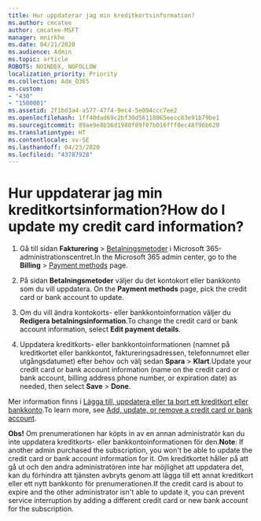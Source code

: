 ```yaml
---
title: Hur uppdaterar jag min kreditkortsinformation?
ms.author: cmcatee
author: cmcatee-MSFT
manager: mnirkhe
ms.date: 04/21/2020
ms.audience: Admin
ms.topic: article
ROBOTS: NOINDEX, NOFOLLOW
localization_priority: Priority
ms.collection: Adm_O365
ms.custom:
- "430"
- "1500001"
ms.assetid: 2f1bd3a4-a577-47f4-9ec4-5e094ccc7ee2
ms.openlocfilehash: 1ff40dad69c2bf30d56118065eecc83e91b79be1
ms.sourcegitcommit: 89ae9e8b36d1980f89f07b016fff0ec48f96b620
ms.translationtype: HT
ms.contentlocale: sv-SE
ms.lasthandoff: 04/23/2020
ms.locfileid: "43787928"
---
```

# <a name="how-do-i-update-my-credit-card-information"></a><span data-ttu-id="6b197-102">Hur uppdaterar jag min kreditkortsinformation?</span><span class="sxs-lookup"><span data-stu-id="6b197-102">How do I update my credit card information?</span></span>

1. <span data-ttu-id="6b197-103">Gå till sidan **Fakturering** \> [Betalningsmetoder](https://go.microsoft.com/fwlink/p/?linkid=842054) i Microsoft 365-administrationscentret.</span><span class="sxs-lookup"><span data-stu-id="6b197-103">In the Microsoft 365 admin center, go to the **Billing** \> [Payment methods](https://go.microsoft.com/fwlink/p/?linkid=842054) page.</span></span>

2. <span data-ttu-id="6b197-104">På sidan **Betalningsmetoder** väljer du det kontokort eller bankkonto som du vill uppdatera. </span><span class="sxs-lookup"><span data-stu-id="6b197-104">On the **Payment methods** page, pick the credit card or bank account to update.</span></span>

3. <span data-ttu-id="6b197-105">Om du vill ändra kontokorts- eller bankkontoinformation väljer du **Redigera betalningsinformation**.</span><span class="sxs-lookup"><span data-stu-id="6b197-105">To change the credit card or bank account information, select **Edit payment details**.</span></span>

4. <span data-ttu-id="6b197-106">Uppdatera kreditkorts- eller bankkontoinformationen (namnet på kreditkortet eller bankkontot, faktureringsadressen, telefonnumret eller utgångsdatumet) efter behov och välj sedan **Spara** > **Klart**.</span><span class="sxs-lookup"><span data-stu-id="6b197-106">Update your credit card or bank account information (name on the credit card or bank account, billing address phone number, or expiration date) as needed, then select **Save** > **Done**.</span></span>

<span data-ttu-id="6b197-107">Mer information finns i [Lägga till, uppdatera eller ta bort ett kreditkort eller bankkonto](https://docs.microsoft.com/office365/admin/subscriptions-and-billing/add-update-or-remove-credit-card-or-bank-account).</span><span class="sxs-lookup"><span data-stu-id="6b197-107">To learn more, see [Add, update, or remove a credit card or bank account](https://docs.microsoft.com/office365/admin/subscriptions-and-billing/add-update-or-remove-credit-card-or-bank-account).</span></span>

<span data-ttu-id="6b197-108">**Obs!** Om prenumerationen har köpts in av en annan administratör kan du inte uppdatera kreditkorts- eller bankkontoinformationen för den.</span><span class="sxs-lookup"><span data-stu-id="6b197-108">**Note**: If another admin purchased the subscription, you won't be able to update the credit card or bank account information for it.</span></span> <span data-ttu-id="6b197-109">Om kreditkortet håller på att gå ut och den andra administratören inte har möjlighet att uppdatera det, kan du förhindra att tjänsten avbryts genom att lägga till ett annat kreditkort eller ett nytt bankkonto för prenumerationen.</span><span class="sxs-lookup"><span data-stu-id="6b197-109">If the credit card is about to expire and the other administrator isn't able to update it, you can prevent service interruption by adding a different credit card or new bank account for the subscription.</span></span>
